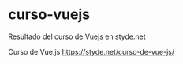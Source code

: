 # curso-vuejs
Resultado del curso de Vuejs en styde.net

Curso de Vue.js https://styde.net/curso-de-vue-js/
